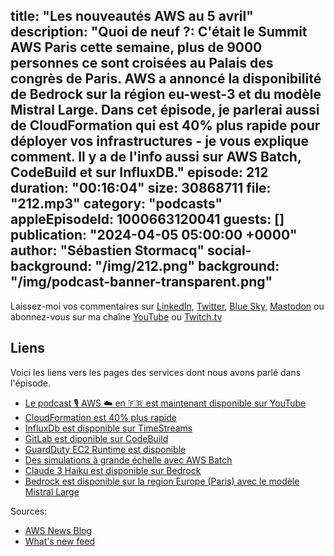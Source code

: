 title: "Les nouveautés AWS au 5 avril"
description: "Quoi de neuf ?: C'était le Summit AWS Paris cette semaine, plus de 9000 personnes ce sont croisées au Palais des congrès de Paris. AWS a annoncé la disponibilité de Bedrock sur la région eu-west-3 et du modèle Mistral Large. Dans cet épisode, je parlerai aussi de CloudFormation qui est 40% plus rapide pour déployer vos infrastructures - je vous explique comment. Il y a de l'info aussi sur AWS Batch, CodeBuild et sur InfluxDB."
episode: 212
duration: "00:16:04"
size: 30868711
file: "212.mp3"
category: "podcasts"
appleEpisodeId: 1000663120041
guests: []
publication: "2024-04-05 05:00:00 +0000"
author: "Sébastien Stormacq"
social-background: "/img/212.png"
background: "/img/podcast-banner-transparent.png"
---

Laissez-moi vos commentaires sur [LinkedIn](https://www.linkedin.com/in/sebastienstormacq/), [Twitter](https://twitter.com/sebsto), [Blue Sky](https://bsky.app/profile/sebsto.bsky.social), [Mastodon](https://awscommunity.social/@sebsto) ou abonnez-vous sur ma chaîne [YouTube](https://www.youtube.com/sebsto) ou [Twitch.tv](https://www.twitch.tv/sebAWS)

## Liens

Voici les liens vers les pages des services dont nous avons parlé dans l'épisode.

- [Le podcast 🎙 AWS ☁️ en 🇫🇷 est maintenant disponible sur YouTube](https://www.youtube.com/watch?v=FoiENh1_kjU&list=PLZ_TUMnTqfu9lG7nh_3VHJ1iM2q9grWvd&pp=gAQBiAQB)
- [CloudFormation est 40% plus rapide](https://aws.amazon.com/blogs/devops/how-we-sped-up-aws-cloudformation-deployments-with-optimistic-stabilization/)
- [InfluxDb est disponible sur TimeStreams](https://aws.amazon.com/blogs/aws/run-and-manage-open-source-influxdb-databases-with-amazon-timestream/)
- [GitLab est diponible sur CodeBuild](https://docs.aws.amazon.com/codebuild/latest/userguide/create-project-console.html#create-project-console-source)
- [GuardDuty EC2 Runtime est disponible](https://aws.amazon.com/blogs/aws/amazon-guardduty-ec2-runtime-monitoring-is-now-generally-available/)
- [Des simulations à grande échelle avec AWS Batch](https://aws.amazon.com/blogs/aws/run-large-scale-simulations-with-aws-batch-multi-container-jobs/)
- [Claude 3 Haiku est disponible sur Bedrock](https://aws.amazon.com/blogs/aws/anthropics-claude-3-haiku-model-is-now-available-in-amazon-bedrock/)
- [Bedrock est disponible sur la region Europe (Paris) avec le modèle Mistral Large](https://aws.amazon.com/blogs/aws/tackle-complex-reasoning-tasks-with-mistral-large-now-available-on-amazon-bedrock/)

Sources: 

- [AWS News Blog](https://aws.amazon.com/blogs/aws/)
- [What's new feed](https://aws.amazon.com/about-aws/whats-new/2023/)
